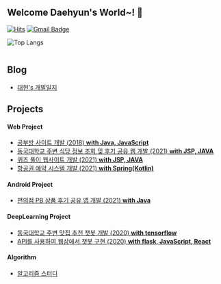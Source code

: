 ## Welcome Daehyun's World~! 👋

[![Hits](https://hits.seeyoufarm.com/api/count/incr/badge.svg?url=https%3A%2F%2Fgithub.com%2Fgjbae1212&count_bg=%23FFD5D5&title_bg=%23FF7575&icon=&icon_color=%23E7E7E7&title=VISIT&edge_flat=false)](https://hits.seeyoufarm.com)   [![Gmail Badge](https://img.shields.io/badge/Gmail-d14836?style=flat-square&logo=Gmail&logoColor=white&link=mailto:eogus0512@gmail.com)](mailto:eogus0512@gmail.com)
<!--
**eogus0512/eogus0512** is a ✨ _special_ ✨ repository because its `README.md` (this file) appears on your GitHub profile.

Here are some ideas to get you started:

- 🔭 I’m currently working on ...
- 🌱 I’m currently learning ...
- 👯 I’m looking to collaborate on ...
- 🤔 I’m looking for help with ...
- 💬 Ask me about ...
- 📫 How to reach me: ...
- 😄 Pronouns: ...
- ⚡ Fun fact: ...
-->

![Top Langs](https://github-readme-stats.vercel.app/api/top-langs/?username=eogus0512&layout=compact)

<a href="https://github.com/eogus0512/eogus0512">
  <img align="center" src="https://github-readme-stats.vercel.app/api/top-langs/?username=eogus0512&hide=c%2B%2B,Jupyter Notebook&title_color=6aa6f8&text_color=8a919a&icon_color=6aa6f8&bg_color=0e1116" alt="" />
</a>

## Blog
- [대현's 개발일지](https://eogus0512.github.io)

## Projects
#### Web Project
  - [공부방 사이트 개발 (2018) **with Java, JavaScript**](https://github.com/eogus0512/Web_Project)
  - [동국대학교 주변 식당 정보 조회 및 후기 공유 웹 개발 (2021) **with JSP, JAVA**](https://github.com/ddolI98/DGU_restaurant_WebProject)
  - [퀴즈 풀이 웹사이트 개발 (2021) **with JSP, JAVA**](https://github.com/eogus0512/Quiz_WebProject)
  - [항공권 예약 시스템 개발 (2021) **with Spring(Kotlin)**](https://github.com/eogus0512/OnAir)

#### Android Project
  - [편의점 PB 상품 후기 공유 앱 개발 (2021) **with Java**](https://github.com/CSID-DGU/2021-1-OSSP2-Barcode-8)

#### DeepLearning Project
  - [동국대학교 주변 맛집 추천 챗봇 개발 (2020) **with tensorflow**](https://github.com/eogus0512/Chatbot_DeepLearning) 
  - [API를 사용하여 웹상에서 챗봇 구현 (2020) **with flask, JavaScript, React**](https://github.com/eogus0512/Chatbot_Project) 

#### Algorithm
  - [알고리즘 스터디](https://github.com/eogus0512/AlgorithmStudy)
